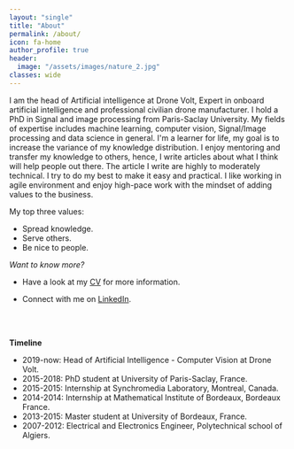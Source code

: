 ```yaml
---
layout: "single"
title: "About"
permalink: /about/
icon: fa-home
author_profile: true
header:
  image: "/assets/images/nature_2.jpg"
classes: wide
---
```




<!-- **About** -->


<!-- I am the Director of AI at Tesla, where I lead the team responsible for all neural networks on the Autopilot. Previously, I was a Research Scientist at OpenAI working on Deep Learning in Computer Vision, Generative Modeling and Reinforcement Learning. I received my PhD from Stanford, where I worked with Fei-Fei Li on Convolutional/Recurrent Neural Network architectures and their applications in Computer Vision, Natural Language Processing and their intersection. Over the course of my PhD I squeezed in two internships at Google where I worked on large-scale feature learning over YouTube videos, and in 2015 I interned at DeepMind and worked on Deep Reinforcement Learning. Together with Fei-Fei, I designed and taught a new Stanford class on Convolutional Neural Networks for Visual Recognition (CS231n). The class was the first Deep Learning course offering at Stanford and has grown from 150 enrolled in 2015 to 330 students in 2016, and 750 students in 2017. -->

<!-- On a side for fun I blog, tweet, and maintain several Deep Learning libraries written in Javascript (e.g. ConvNetJS, RecurrentJS, REINFORCEjs, t-sneJS). I am also sometimes jokingly referred to as the reference human for ImageNet (post :)). I also recently expanded on this with arxiv-sanity.com, which lets you search and sort through ~30,000 Arxiv papers on Machine Learning over the last 3 years in the same pretty format. -->







I am the head of Artificial intelligence at Drone Volt, Expert in  onboard artificial intelligence and professional civilian drone manufacturer. I hold a PhD in Signal and image processing from Paris-Saclay University. My fields of expertise includes machine learning, computer vision, Signal/Image processing and data science in general.
I'm a learner for life, my goal is to increase the variance of my knowledge distribution. I enjoy mentoring and transfer my knowledge to others, hence, I write articles about what I think will help people out there. The article I write are highly to moderately technical. I try to do my best to make it easy and practical. I like working in agile environment and enjoy high-pace work with the mindset of adding values to the business.

My top three values:
* Spread knowledge.
* Serve others.
* Be nice to people.




<!-- Some numbers:
* Three countries
* mentored +60 engineering students
* successfully -->

*Want to know more?*
* Have a look at my [CV](/assets/pdf/CV_detailed.pdf) for more information.

* Connect with me on [LinkedIn](https://www.linkedin.com/in/aminehy/).




<br/><br/>

**Timeline**  

- 2019-now: Head of Artificial Intelligence - Computer Vision at Drone Volt.
- 2015-2018: PhD student at University of Paris-Saclay, France.
- 2015-2015: Internship at Synchromedia Laboratory, Montreal, Canada.
- 2014-2014: Internship at Mathematical Institute of Bordeaux, Bordeaux France.
- 2013-2015: Master student at University of Bordeaux, France.
- 2007-2012: Electrical and Electronics Engineer, Polytechnical school of Algiers.
